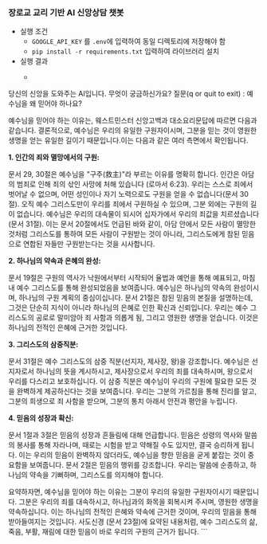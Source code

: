 ### 장로교 교리 기반 AI 신앙상담 챗봇

- 실행 조건
  -    `GOOGLE_API_KEY` 를 `.env`에 입력하여 동일 디렉토리에 저장해야 함
  -    ``` pip install -r requirements.txt ``` 입력하여 라이브러리 설치
- 실행 결과
  - ``` RAG 초기화 중... 잠시만 기다려주세요
당신의 신앙을 도와주는 AI입니다. 무엇이 궁금하신가요?
질문(q or quit to exit) : 예수님을 왜 믿어야 하나요?

예수님을 믿어야 하는 이유는, 웨스트민스터 신앙고백과 대소요리문답에 따르면 다음과 같습니다.
결론적으로, 예수님은 우리의 유일한 구원자이시며,
그분을 믿는 것이 영원한 생명을 얻는 유일한 길이기 때문입니다.이는 다음과 같은 여러 측면에서 확인됩니다.

**1. 인간의 죄와 멸망에서의 구원:**

문서 29, 30절은 예수님을 "구주(救主)"라 부르는 이유를 명확히 합니다.
인간은 아담의 범죄로 인해 죄의 삯인 사망에 처해 있습니다 (로마서 6:23).
우리는 스스로 죄에서 벗어날 수 없으며, 어떤 성인이나 자기 노력으로도 구원을 얻을 수 없습니다(문서 30절).
오직 예수 그리스도만이 우리를 죄에서 구원하실 수 있으며, 그분 외에는 구원의 길이 없습니다.
예수님은 우리의 대속물이 되시어 십자가에서 우리의 죄값을 치르셨습니다 (문서 31절).
이는 문서 20절에서도 언급된 바와 같이, 아담 안에서 모든 사람이 멸망한 것처럼 그리스도를 통하여
모든 사람이 구원받는 것이 아니라, 그리스도에게 참된 믿음으로 연합된 자들만 구원받는다는 것을 시사합니다.

**2. 하나님의 약속과 은혜의 완성:**

문서 19절은 구원의 역사가 낙원에서부터 시작되어 율법과 예언을 통해 예표되고,
마침내 예수 그리스도를 통해 완성되었음을 보여줍니다.  예수님은 하나님의 약속의 완성이시며,
하나님의 구원 계획의 중심이십니다.  문서 21절은 참된 믿음의 본질을 설명하는데,
그것은 단순히 지식이 아니라 하나님의 은혜로 인한 확신과 신뢰입니다.
우리는 예수 그리스도의 공로로 말미암아 죄 사함과 의롭게 됨, 그리고 영원한 생명을 얻습니다.
이것은 하나님의 전적인 은혜에 근거한 것입니다.

**3. 그리스도의 삼중직분:**

문서 31절은 예수 그리스도의 삼중 직분(선지자, 제사장, 왕)을 강조합니다.
예수님은 선지자로서 하나님의 뜻을 계시하시고, 제사장으로서 우리의 죄를 대속하시며, 왕으로서 우리를 다스리고 보호하십니다.
이 삼중 직분은 예수님이 우리의 구원에 필요한 모든 것을 완벽하게 제공하신다는 것을 보여줍니다.
우리는 그분의 가르침을 통해 진리를 알고, 그분의 희생으로 죄 사함을 받으며,
그분의 통치 아래서 안전과 평안을 누립니다.

**4.  믿음의 성장과 확신:**

문서 1절과 3절은 믿음의 성장과 흔들림에 대해 언급합니다.
믿음은 성령의 역사와 말씀의 봉사를 통해 자라나며, 때로는 시험을 받고 약해질 수도 있지만,
결국 승리하게 됩니다. 이는 우리의 믿음이 완벽하지 않더라도, 예수님을 향한 믿음을 굳게 붙잡는 것이
중요함을 보여줍니다.  문서 2절은 믿음의 행위를 강조합니다.
우리는 말씀에 순종하고, 하나님의 약속을 기뻐하며, 그리스도를 의지해야 합니다.

요약하자면, 예수님을 믿어야 하는 이유는 그분이 우리의 유일한 구원자이시기 때문입니다.
그분은 우리의 죄를 대속하시고, 하나님과의 화목을 회복시켜 주시며, 영원한 생명을 약속하십니다.
이는 하나님의 전적인 은혜와 약속에 근거한 것이며, 우리의 믿음을 통해 받아들여지는 것입니다.
사도신경 (문서 23절)에 요약된 내용처럼,
예수 그리스도의 삶, 죽음, 부활, 재림에 대한 믿음이 바로 우리의 구원의 근거가 됩니다. ``` 
